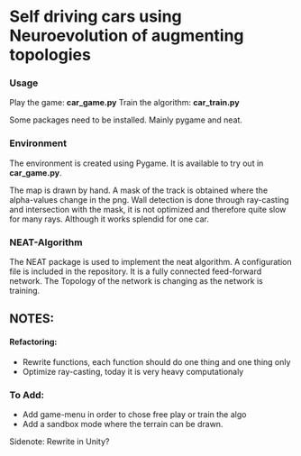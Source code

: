 # Self driving cars using Neuroevolution of augmenting topologies

### Usage
Play the game: **car_game.py**
Train the algorithm:  **car_train.py**

Some packages need to be installed. Mainly pygame and neat.

### Environment
The environment is created using Pygame. It is available to try out in **car_game.py**. 

The map is drawn by hand. A mask of the track is obtained where the alpha-values change in the png.
Wall detection is done through ray-casting and intersection with the mask, it is not optimized and therefore quite slow for many rays. 
Although it works splendid for one car.

### NEAT-Algorithm
The NEAT package is used to implement the neat algorithm. A configuration file is included in the repository.
It is a fully connected feed-forward network. The Topology of the network is changing as the network is training. 

## NOTES:
#### Refactoring:
* Rewrite functions, each function should do one thing and one thing only
* Optimize ray-casting, today it is very heavy computationaly

### To Add:
* Add game-menu in order to chose free play or train the algo
* Add a sandbox mode where the terrain can be drawn.


Sidenote: Rewrite in Unity?
